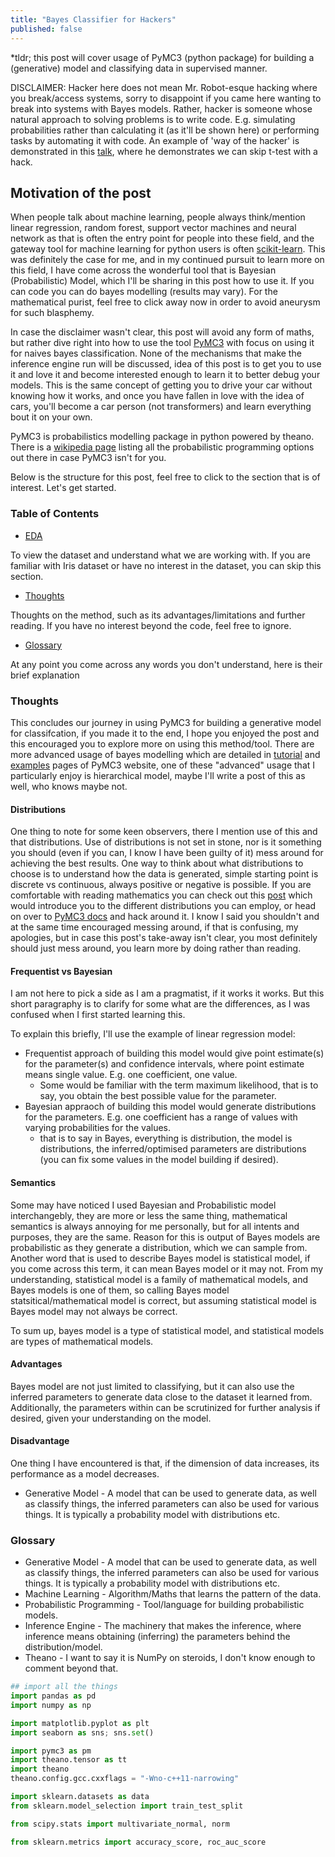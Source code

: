 ```yaml
---
title: "Bayes Classifier for Hackers"
published: false
---
```


*tldr; this post will cover usage of PyMC3 (python package) for building a (generative) model and classifying data in supervised manner.

DISCLAIMER: Hacker here does not mean Mr. Robot-esque hacking where you break/access systems, sorry to disappoint if you came here wanting to break into systems with Bayes models. Rather, hacker is someone whose natural approach to solving problems is to write code. E.g. simulating probabilities rather than calculating it (as it'll be shown here) or performing tasks by automating it with code. An example of 'way of the hacker' is demonstrated in this [talk](https://www.youtube.com/watch?v=Iq9DzN6mvYA), where he demonstrates we can skip t-test with a hack.

## Motivation of the post
When people talk about machine learning, people always think/mention linear regression, random forest, support vector machines and neural network as that is often the entry point for people into these field, and the gateway tool for machine learning for python users is often [scikit-learn](https://scikit-learn.org/stable/). This was definitely the case for me, and in my continued pursuit to learn more on this field, I have come across the wonderful tool that is Bayesian (Probabilistic) Model, which I'll be sharing in this post how to use it. If you can code you can do bayes modelling (results may vary). For the mathematical purist, feel free to click away now in order to avoid aneurysm for such blasphemy.

In case the disclaimer wasn't clear, this post will avoid any form of maths, but rather dive right into how to use the tool [PyMC3](https://docs.pymc.io) with focus on using it for naives bayes classification. None of the mechanisms that make the inference engine run will be discussed, idea of this post is to get you to use it and love it and become interested enough to learn it to better debug your models. This is the same concept of getting you to drive your car without knowing how it works, and once you have fallen in love with the idea of cars, you'll become a car person (not transformers) and learn everything bout it on your own. 

PyMC3 is probabilistics modelling package in python powered by theano. There is a [wikipedia page](https://en.wikipedia.org/wiki/Probabilistic_programming) listing all the probabilistic programming options out there in case PyMC3 isn't for you.

Below is the structure for this post, feel free to click to the section that is of interest. Let's get started.
### Table of Contents

* [EDA](#eda)

To view the dataset and understand what we are working with. If you are familiar with Iris dataset or have no interest in the dataset, you can skip this section.
* [Thoughts](#conclusion)

Thoughts on the method, such as its advantages/limitations and further reading. If you have no interest beyond the code, feel free to ignore. 
    
* [Glossary](#glossary)

At any point you come across any words you don't understand, here is their brief explanation

### Thoughts <a class="anchor" id="conclusion"></a>

This concludes our journey in using PyMC3 for building a generative model for classifcation, if you made it to the end, I hope you enjoyed the post and this encouraged you to explore more on using this method/tool. There are more advanced usage of bayes modelling which are detailed in [tutorial](https://docs.pymc.io/nb_tutorials/index.html) and [examples](https://docs.pymc.io/nb_examples/index.html) pages of PyMC3 website, one of these "advanced" usage that I particularly enjoy is hierarchical model, maybe I'll write a post of this as well, who knows maybe not.

#### Distributions
One thing to note for some keen observers, there I mention use of this and that distributions. Use of distributions is not set in stone, nor is it something you should (even if you can, I know I have been guilty of it) mess around for achieving the best results. One way to think about what distributions to choose is to understand how the data is generated, simple starting point is discrete vs continuous, always positive or negative is possible. If you are comfortable with reading mathematics you can check out this [post](https://betanalpha.github.io/assets/case_studies/probability_densities.html#1_eye_of_the_tiger) which would introduce you to the different distributions you can employ, or head on over to [PyMC3 docs](https://docs.pymc.io/api/distributions.html) and hack around it. I know I said you shouldn't and at the same time encouraged messing around, if that is confusing, my apologies, but in case this post's take-away isn't clear, you most definitely should just mess around, you learn more by doing rather than reading.

#### Frequentist vs Bayesian
I am not here to pick a side as I am a pragmatist, if it works it works. But this short paragraphy is to clarify for some what are the differences, as I was confused when I first started learning this. 

To explain this briefly, I'll use the example of linear regression model:
* Frequentist approach of building this model would give point estimate(s) for the parameter(s) and confidence intervals, where point estimate means single value. E.g. one coefficient, one value. 
    * Some would be familiar with the term maximum likelihood, that is to say, you obtain the best possible value for the parameter.
* Bayesian appraoch of building this model would generate distributions for the parameters. E.g. one coefficient has a range of values with varying probabilities for the values.
    * that is to say in Bayes, everything is distribution, the model is distributions, the inferred/optimised parameters are distributions (you can fix some values in the model building if desired).

#### Semantics
Some may have noticed I used Bayesian and Probabilistic model interchangebly, they are more or less the same thing, mathematical semantics is always annoying for me personally, but for all intents and purposes, they are the same. Reason for this is output of Bayes models are probabilistic as they generate a distribution, which we can sample from. Another word that is used to describe Bayes model is statistical model, if you come across this term, it can mean Bayes model or it may not. From my understanding, statistical model is a family of mathematical models, and Bayes models is one of them, so calling Bayes model statsitical/mathematical model is correct, but assuming statistical model is Bayes model may not always be correct. 

To sum up, bayes model is a type of statistical model, and statistical models are types of mathematical models. 

#### Advantages
Bayes model are not just limited to classifying, but it can also use the inferred parameters to generate data close to the dataset it learned from. Additionally, the parameters within can be scrutinized for further analysis if desired, given your understanding on the model. 

#### Disadvantage
One thing I have encountered is that, if the dimension of data increases, its performance as a model decreases.

* Generative Model - A model that can be used to generate data, as well as classify things, the inferred parameters can also be used for various things. It is typically a probability model with distributions etc.

### Glossary <a class="anchor" id="glossary"></a>
* Generative Model - A model that can be used to generate data, as well as classify things, the inferred parameters can also be used for various things. It is typically a probability model with distributions etc.
* Machine Learning - Algorithm/Maths that learns the pattern of the data.
* Probabilistic Programming - Tool/language for building probabilistic models. 
* Inference Engine - The machinery that makes the inference, where inference means obtaining (inferring) the parameters behind the distribution/model.
* Theano - I want to say it is NumPy on steroids, I don't know enough to comment beyond that.

```python
## import all the things
import pandas as pd
import numpy as np

import matplotlib.pyplot as plt
import seaborn as sns; sns.set()

import pymc3 as pm
import theano.tensor as tt
import theano
theano.config.gcc.cxxflags = "-Wno-c++11-narrowing"

import sklearn.datasets as data
from sklearn.model_selection import train_test_split

from scipy.stats import multivariate_normal, norm

from sklearn.metrics import accuracy_score, roc_auc_score
```

